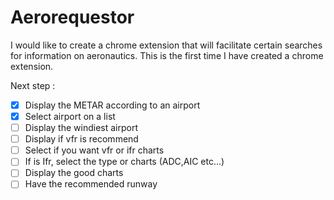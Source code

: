 # Aerorequestor

I would like to create a chrome extension that will facilitate certain searches for information on aeronautics.
This is the first time I have created a chrome extension.

Next step :

- [x] Display the METAR according to an airport
- [x] Select airport on a list
- [ ] Display the windiest airport
- [ ] Display if vfr is recommend
- [ ] Select if you want vfr or ifr charts
- [ ] If is Ifr, select the type or charts (ADC,AIC etc...)
- [ ] Display the good charts
- [ ] Have the recommended runway
